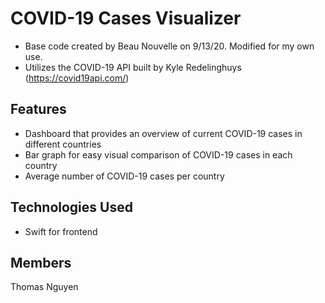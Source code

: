 # COVID-19 Cases Visualizer
- Base code created by Beau Nouvelle on 9/13/20. Modified for my own use. 
- Utilizes the COVID-19 API built by Kyle Redelinghuys (https://covid19api.com/)


## Features
- Dashboard that provides an overview of current COVID-19 cases in different countries
- Bar graph for easy visual comparison of COVID-19 cases in each country 
- Average number of COVID-19 cases per country

## Technologies Used
- Swift for frontend

## Members
Thomas Nguyen
